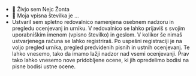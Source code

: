 - 👋 Živjo sem Nejc Žonta
- 👀 Moja vpisna številka je ...
- Ustvaril sem spletno redovalnico namenjena osebnem nadzoru in pregledu ocenjevanj in urniku. V redovalnico se lahko prijaviš s svojim uporabniškim imenom (vpisno številko) in 
  geslom. V kolikor še nimaš ustvarjenega računa se lahko registriraš. Po uspešni registraciji je na voljo pregled urnika, pregled predvidenih pisnih in ustnih ocenjevanj. 
  Te lahko vnesemo, tako da imamo lažji nadzor nad vsemi ocenjevanji. Prav tako lahko vnesemo nove pridobljene ocene, ki jih opredelimo bodisi na pisne bodisi ustne ocene.

<!---
NejcZonta/NejcZonta is a ✨ special ✨ repository because its `README.md` (this file) appears on your GitHub profile.
You can click the Preview link to take a look at your changes.
--->
